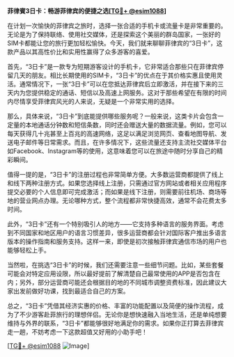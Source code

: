 **菲律賓3日卡：畅游菲律宾的便捷之选[[TG💪+ @esim1088](https://t.me/s/esim1088)]**

在计划一次愉快的菲律宾之旅时，选择一张合适的手机卡或流量卡是非常重要的。无论是为了保持联络、使用社交媒体，还是探索这个美丽的群岛国家，一张好的SIM卡都能让您的旅行更加轻松愉快。今天，我们就来聊聊菲律宾的“3日卡”，这款产品以其高性价比和实用性赢得了众多游客的喜爱。

首先，“3日卡”是一款专为短期游客设计的手机卡，它非常适合那些只在菲律宾停留几天的朋友。相比长期使用的SIM卡，“3日卡”的优点在于其价格实惠且使用灵活。通常情况下，一张“3日卡”可以在您抵达菲律宾后立即激活，并在接下来的三天内为您提供稳定的通话、短信以及高速上网服务。这对于那些希望在有限的时间内尽情享受菲律宾风光的人来说，无疑是一个非常实用的选择。

那么，具体来说，“3日卡”到底能提供哪些服务呢？一般来说，这类卡片会包含一定量的本地通话分钟数和短信条数，同时还会赠送大量的数据流量。例如，您可以每天获得几十兆甚至上百兆的高速网络，这足以满足浏览网页、查看地图导航、发送电子邮件等日常需求。而且，在许多情况下，这些流量还支持主流社交媒体平台如Facebook、Instagram等的使用，这意味着您可以在旅途中随时分享自己的精彩瞬间。

值得一提的是，“3日卡”的注册过程也非常简单方便。大多数运营商都提供了线上和线下两种注册方式。如果您选择线上注册，只需通过官方网站或者相关应用程序提交必要的个人信息即可完成激活；而如果是线下注册，则需要前往机场、商场等地的营业网点办理。无论哪种方式，整个流程都非常快捷高效，通常不会花费太多时间。

此外，“3日卡”还有一个特别吸引人的地方——它支持多种语言的服务界面。考虑到不同国家和地区用户的语言习惯差异，很多运营商都会针对国际客户推出多语言版本的操作指南和服务支持。这样一来，即使是初次接触菲律宾通信市场的用户也能够轻松上手。

当然啦，在挑选“3日卡”的时候，我们还需要注意一些细节问题。比如，某些套餐可能会对特定应用设限，所以最好提前了解清楚自己最常使用的APP是否包含在内；另外，部分运营商可能还会根据目的地的不同城市调整资费标准，因此建议大家出发前做好功课，找到最适合自己的方案。

总之，“3日卡”凭借其经济实惠的价格、丰富的功能配置以及简便的操作流程，成为了不少游客赴菲旅行的理想伴侣。无论你是想快速融入当地生活，还是单纯想要维持与外界的联系，“3日卡”都能够很好地满足你的需求。如果你正打算去菲律宾走一趟，不妨考虑一下这款超值又好用的小助手吧！

[[TG💪+ @esim1088](https://t.me/s/esim1088) ![Image](https://i.postimg.cc/4NQfJmqS/Snipaste-2025-05-13-00-14-12.png)]